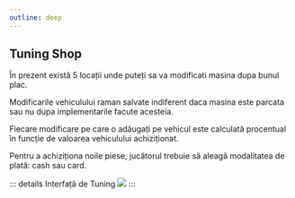 ```yaml
---
outline: deep
---
```


## Tuning Shop

În prezent există 5 locații unde puteți sa va modificati masina dupa bunul plac. 

Modificarile vehiculului raman salvate indiferent daca masina este parcata sau nu dupa implementarile facute acesteia.

Fiecare modificare pe care o adăugați pe vehicul este calculată procentual în funcție de valoarea vehiculului achiziționat.

Pentru a achiziționa noile piese, jucătorul trebuie să aleagă modalitatea de plată: cash sau card.

::: details Interfață de Tuning
  <img src="https://i.imgur.com/5OHmL3O.gif"/>
:::